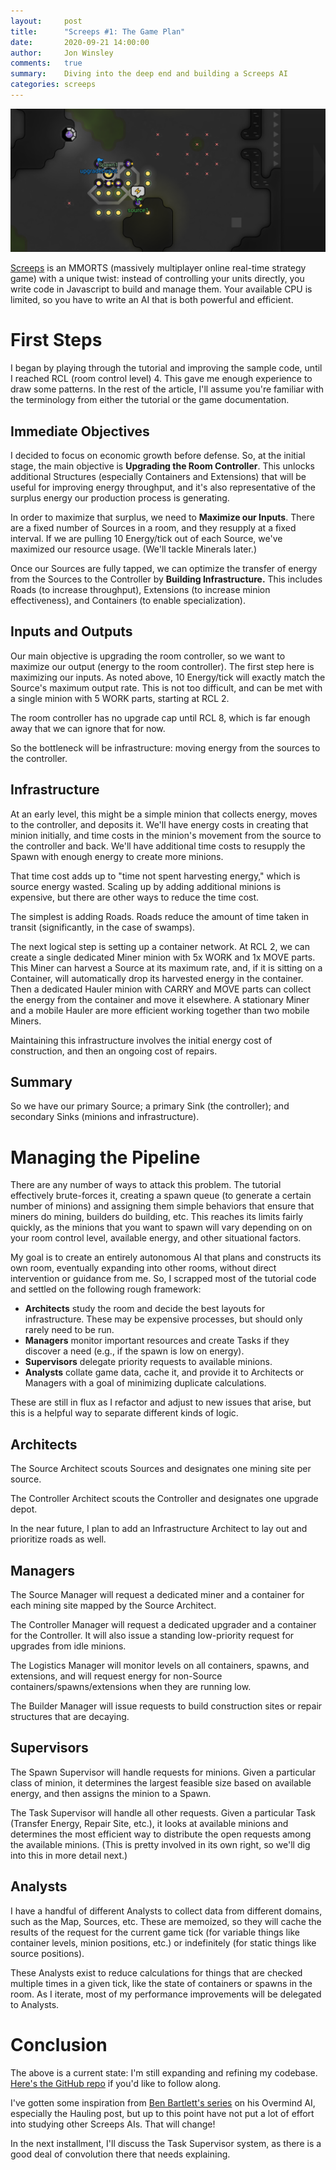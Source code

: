 ```yaml
---
layout:     post
title:      "Screeps #1: The Game Plan"
date:       2020-09-21 14:00:00
author:     Jon Winsley
comments:   true
summary:    Diving into the deep end and building a Screeps AI
categories: screeps
---
```


![screeps screenshot](/assets/screeps.png)

[Screeps](https://screeps.com) is an MMORTS (massively multiplayer online real-time strategy game) with a unique twist: instead of controlling your units directly, you write code in Javascript to build and manage them. Your available CPU is limited, so you have to write an AI that is both powerful and efficient.

# First Steps

I began by playing through the tutorial and improving the sample code, until I reached RCL (room control level) 4. This gave me enough experience to draw some patterns. In the rest of the article, I'll assume you're familiar with the terminology from either the tutorial or the game documentation.

## Immediate Objectives

I decided to focus on economic growth before defense. So, at the initial stage, the main objective is **Upgrading the Room Controller**. This unlocks additional Structures (especially Containers and Extensions) that will be useful for improving energy throughput, and it's also representative of the surplus energy our production process is generating.

In order to maximize that surplus, we need to **Maximize our Inputs**. There are a fixed number of Sources in a room, and they resupply at a fixed interval. If we are pulling 10 Energy/tick out of each Source, we've maximized our resource usage. (We'll tackle Minerals later.)

Once our Sources are fully tapped, we can optimize the transfer of energy from the Sources to the Controller by **Building Infrastructure.** This includes Roads (to increase throughput), Extensions (to increase minion effectiveness), and Containers (to enable specialization).

## Inputs and Outputs

Our main objective is upgrading the room controller, so we want to maximize our output (energy to the room controller). The first step here is maximizing our inputs. As noted above, 10 Energy/tick will exactly match the Source's maximum output rate. This is not too difficult, and can be met with a single minion with 5 WORK parts, starting at RCL 2.

The room controller has no upgrade cap until RCL 8, which is far enough away that we can ignore that for now.

So the bottleneck will be infrastructure: moving energy from the sources to the controller.

## Infrastructure

At an early level, this might be a simple minion that collects energy, moves to the controller, and deposits it. We'll have energy costs in creating that minion initially, and time costs in the minion's movement from the source to the controller and back. We'll have additional time costs to resupply the Spawn with enough energy to create more minions.

That time cost adds up to "time not spent harvesting energy," which is source energy wasted. Scaling up by adding additional minions is expensive, but there are other ways to reduce the time cost.

The simplest is adding Roads. Roads reduce the amount of time taken in transit (significantly, in the case of swamps).

The next logical step is setting up a container network. At RCL 2, we can create a single dedicated Miner minion with 5x WORK and 1x MOVE parts. This Miner can harvest a Source at its maximum rate, and, if it is sitting on a Container, will automatically drop its harvested energy in the container. Then a dedicated Hauler minion with CARRY and MOVE parts can collect the energy from the container and move it elsewhere. A stationary Miner and a mobile Hauler are more efficient working together than two mobile Miners.

Maintaining this infrastructure involves the initial energy cost of construction, and then an ongoing cost of repairs.

## Summary

So we have our primary Source; a primary Sink (the controller); and secondary Sinks (minions and infrastructure).

# Managing the Pipeline

There are any number of ways to attack this problem. The tutorial effectively brute-forces it, creating a spawn queue (to generate a certain number of minions) and assigning them simple behaviors that ensure that miners do mining, builders do building, etc. This reaches its limits fairly quickly, as the minions that you want to spawn will vary depending on on your room control level, available energy, and other situational factors.

My goal is to create an entirely autonomous AI that plans and constructs its own room, eventually expanding into other rooms, without direct intervention or guidance from me. So, I scrapped most of the tutorial code and settled on the following rough framework:

* **Architects** study the room and decide the best layouts for infrastructure. These may be expensive processes, but should only rarely need to be run.
* **Managers** monitor important resources and create Tasks if they discover a need (e.g., if the spawn is low on energy).
* **Supervisors** delegate priority requests to available minions.
* **Analysts** collate game data, cache it, and provide it to Architects or Managers with a goal of minimizing duplicate calculations.

These are still in flux as I refactor and adjust to new issues that arise, but this is a helpful way to separate different kinds of logic.

## Architects

The Source Architect scouts Sources and designates one mining site per source.

The Controller Architect scouts the Controller and designates one upgrade depot.

In the near future, I plan to add an Infrastructure Architect to lay out and prioritize roads as well.

## Managers

The Source Manager will request a dedicated miner and a container for each mining site mapped by the Source Architect.

The Controller Manager will request a dedicated upgrader and a container for the Controller. It will also issue a standing low-priority request for upgrades from idle minions.

The Logistics Manager will monitor levels on all containers, spawns, and extensions, and will request energy for non-Source containers/spawns/extensions when they are running low.

The Builder Manager will issue requests to build construction sites or repair structures that are decaying.

## Supervisors

The Spawn Supervisor will handle requests for minions. Given a particular class of minion, it determines the largest feasible size based on available energy, and then assigns the minion to a Spawn.

The Task Supervisor will handle all other requests. Given a particular Task (Transfer Energy, Repair Site, etc.), it looks at available minions and determines the most efficient way to distribute the open requests among the available minions. (This is pretty involved in its own right, so we'll dig into this in more detail next.)

## Analysts

I have a handful of different Analysts to collect data from different domains, such as the Map, Sources, etc. These are memoized, so they will cache the results of the request for the current game tick (for variable things like container levels, minion positions, etc.) or indefinitely (for static things like source positions).

These Analysts exist to reduce calculations for things that are checked multiple times in a given tick, like the state of containers or spawns in the room. As I iterate, most of my performance improvements will be delegated to Analysts.

# Conclusion

The above is a current state: I'm still expanding and refining my codebase. [Here's the GitHub repo](https://github.com/glitchassassin/screeps) if you'd like to follow along.

I've gotten some inspiration from [Ben Bartlett's series](https://bencbartlett.wordpress.com/category/screeps/) on his Overmind AI, especially the Hauling post, but up to this point have not put a lot of effort into studying other Screeps AIs. That will change!

In the next installment, I'll discuss the Task Supervisor system, as there is a good deal of convolution there that needs explaining.